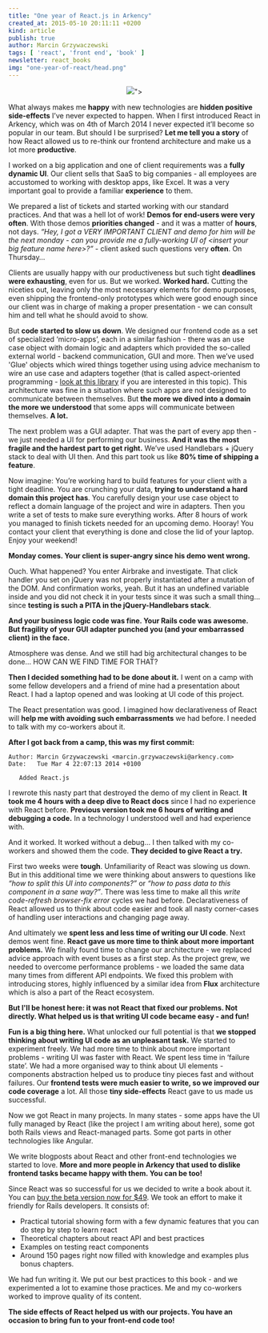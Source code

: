 ```yaml
---
title: "One year of React.js in Arkency"
created_at: 2015-05-10 20:11:11 +0200
kind: article
publish: true
author: Marcin Grzywaczewski 
tags: [ 'react', 'front end', 'book' ]
newsletter: react_books
img: "one-year-of-react/head.png"
---
```


<p>
  <figure align="center">
    <img src="<%= src_fit("one-year-of-react/head.png") %>">
  </figure>
</p>

What always makes me **happy** with new technologies are **hidden positive side-effects** I’ve never expected to happen. When I first introduced React in Arkency, which was on 4th of March 2014 I never expected it’ll become so popular in our team. But should I be surprised? **Let me tell you a story** of how React allowed us to re-think our frontend architecture and make us a lot more **productive**.

<!-- more -->

I worked on a big application and one of client requirements was a **fully dynamic UI**. Our client sells that SaaS to big companies - all employees are accustomed to working with desktop apps, like Excel. It was a very important goal to provide a familiar **experience** to them.

We prepared a list of tickets and started working with our standard practices. And that was a hell lot of work! **Demos for end-users were very often**. With those demos **priorities changed** - and it was a matter of **hours**, not days. *“Hey, I got a VERY IMPORTANT CLIENT and demo for him will be the next monday - can you provide me a fully-working UI of &lt;insert your big feature name here&gt;?”* - client asked such questions very **often**. On Thursday…

Clients are usually happy with our productiveness but such tight **deadlines were exhausting**, even for us. But we worked. **Worked hard.** Cutting the niceties out, leaving only the most necessary elements for demo purposes, even shipping the frontend-only prototypes which were good enough since our client was in charge of making a proper presentation - we can consult him and tell what he should avoid to show.

But **code started to slow us down**. We designed our frontend code as a set of specialized ‘micro-apps’, each in a similar fashion - there was an use case object with domain logic and adapters which provided the so-called external world - backend communication, GUI and more. Then we’ve used 'Glue' objects which wired things together using using advice mechanism to wire an use case and adapters together (that is called aspect-oriented programming - [look at this library](https://github.com/gameboxed/YouAreDaBomb) if you are interested in this topic). This architecture was fine in a situation where such apps are not designed to communicate between themselves. But **the more we dived into a domain the more we understood** that some apps will communicate between themselves. **A lot.**

The next problem was a GUI adapter. That was the part of every app then - we just needed a UI for performing our business. **And it was the most fragile and the hardest part to get right.** We’ve used Handlebars + jQuery stack to deal with UI then. And this part took us like **80% time of shipping a feature**.

Now imagine: You’re working hard to build features for your client with a tight deadline. You are crunching your data, **trying to understand a hard domain this project has**. You carefully design your use case object to reflect a domain language of the project and wire in adapters. Then you write a set of tests to make sure everything works. After 8 hours of work you managed to finish tickets needed for an upcoming demo. Hooray! You contact your client that everything is done and close the lid of your laptop. Enjoy your weekend!

**Monday comes. Your client is super-angry since his demo went wrong.**

Ouch. What happened? You enter Airbrake and investigate. That click handler you set on jQuery was not properly instantiated after a mutation of the DOM. And confirmation works, yeah. But it has an undefined variable inside and you did not check it in your tests since it was such a small thing… since **testing is such a PITA in the jQuery-Handlebars stack**.

**And your business logic code was fine. Your Rails code was awesome. But fragility of your GUI adapter punched you (and your embarrassed client) in the face.**

Atmosphere was dense. And we still had big architectural changes to be done… HOW CAN WE FIND TIME FOR THAT?

**Then I decided something had to be done about it.** I went on a camp with some fellow developers and a friend of mine had a presentation about React. I had a laptop opened and was looking at UI code of this project.

The React presentation was good. I imagined how declarativeness of React will **help me with avoiding such embarrassments** we had before. I needed to talk with my co-workers about it.

**After I got back from a camp, this was my first commit:**

```
Author: Marcin Grzywaczewski <marcin.grzywaczewski@arkency.com>
Date:   Tue Mar 4 22:07:13 2014 +0100

   Added React.js
```

I rewrote this nasty part that destroyed the demo of my client in React. **It took me 4 hours with a deep dive to React docs** since I had no experience with React before. **Previous version took me 6 hours of writing and debugging a code.** In a technology I understood well and had experience with.

And it worked. It worked without a debug… I then talked with my co-workers and showed them the code. **They decided to give React a try.**

First two weeks were **tough**. Unfamiliarity of React was slowing us down. But in this additional time we were thinking about answers to questions like *“how to split this UI into components?”* or *“how to pass data to this component in a sane way?”*. There was less time to make all this *write code-refresh browser-fix error* cycles we had before. Declarativeness of React allowed us to think about code easier and took all nasty corner-cases of handling user interactions and changing page away.

And ultimately we **spent less and less time of writing our UI code**. Next demos went fine. **React gave us more time to think about more important problems.** We finally found time to change our architecture - we replaced advice approach with event buses as a first step. As the project grew, we needed to overcome performance problems - we loaded the same data many times from different API endpoints. We fixed this problem with introducing stores, highly influenced by a similar idea from **Flux** architecture which is also a part of the React ecosystem.

**But I'll be honest here: it was not React that fixed our problems. Not directly. What helped us is that writing UI code became easy - and fun!**

**Fun is a big thing here.** What unlocked our full potential is that **we stopped thinking about writing UI code as an unpleasant task.** We started to experiment freely. We had more time to think about more important problems - writing UI was faster with React. We spent less time in ‘failure state’. We had a more organised way to think about UI elements - components abstraction helped us to produce tiny pieces fast and without failures. Our **frontend tests were much easier to write, so we improved our code coverage** a lot. All those **tiny side-effects** React gave to us made us successful.

Now we got React in many projects. In many states - some apps have the UI fully managed by React (like the project I am writing about here), some got both Rails views and React-managed parts. Some got parts in other technologies like Angular.

We write blogposts about React and other front-end technologies we started to love. **More and more people in Arkency that used to dislike frontend tasks became happy with them. You can be too!**

Since React was so successful for us we decided to write a book about it. You can [buy the beta version now for $49](http://bit.ly/buy-rails-meets-reactjs). We took an effort to make it friendly for Rails developers. It consists of:

* Practical tutorial showing form with a few dynamic features that you can do step by step to learn react
* Theoretical chapters about react API and best practices
* Examples on testing react components
* Around 150 pages right now filled with knowledge and examples plus bonus chapters.

We had fun writing it. We put our best practices to this book - and we experimented a lot to examine those practices. Me and my co-workers worked to improve quality of its content. 

**The side effects of React helped us with our projects. You have an occasion to bring fun to your front-end code too!**

